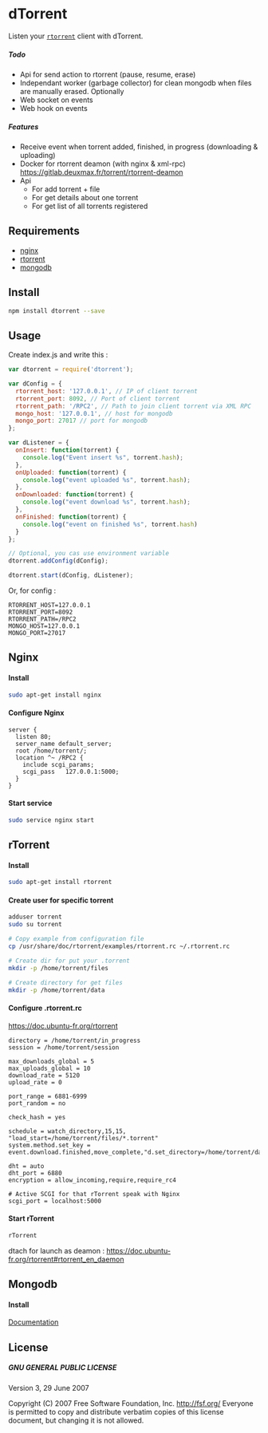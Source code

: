 # dTorrent

Listen your [`rtorrent`](https://github.com/rakshasa/rtorrent) client with dTorrent.

##### Todo

* Api for send action to rtorrent (pause, resume, erase)
* Independant worker (garbage collector) for clean mongodb when files are manually erased. Optionally
* Web socket on events
* Web hook on events


##### Features

* Receive event when torrent added, finished, in progress (downloading & uploading)
* Docker for rtorrent deamon (with nginx & xml-rpc) https://gitlab.deuxmax.fr/torrent/rtorrent-deamon
* Api
    * For add torrent + file
    * For get details about one torrent
    * For get list of all torrents registered

## Requirements

* [nginx](#nginx)
* [rtorrent](#rtorrent)
* [mongodb](#mongodb)


## Install

```bash
npm install dtorrent --save
```

## Usage

Create index.js and write this :

```js
var dtorrent = require('dtorrent');

var dConfig = {
  rtorrent_host: '127.0.0.1', // IP of client torrent
  rtorrent_port: 8092, // Port of client torrent
  rtorrent_path: '/RPC2', // Path to join client torrent via XML RPC
  mongo_host: '127.0.0.1', // host for mongodb
  mongo_port: 27017 // port for mongodb
};

var dListener = {
  onInsert: function(torrent) {
    console.log("Event insert %s", torrent.hash);
  },
  onUploaded: function(torrent) {
    console.log("event uploaded %s", torrent.hash);
  },
  onDownloaded: function(torrent) {
    console.log("event download %s", torrent.hash);
  },
  onFinished: function(torrent) {
    console.log("event on finished %s", torrent.hash)
  }
};

// Optional, you cas use environment variable
dtorrent.addConfig(dConfig);

dtorrent.start(dConfig, dListener);
```

Or, for config :

```.env
RTORRENT_HOST=127.0.0.1
RTORRENT_PORT=8092
RTORRENT_PATH=/RPC2
MONGO_HOST=127.0.0.1
MONGO_PORT=27017
```

## Nginx

#### Install

```bash
sudo apt-get install nginx
```

#### Configure Nginx

```
server {
  listen 80;
  server_name default_server;
  root /home/torrent/;
  location ^~ /RPC2 {
    include scgi_params;
    scgi_pass   127.0.0.1:5000;
  }
}
```

#### Start service

```bash
sudo service nginx start
```


## rTorrent

#### Install

```bash
sudo apt-get install rtorrent
```

#### Create user for specific torrent

```bash
adduser torrent
sudo su torrent

# Copy example from configuration file
cp /usr/share/doc/rtorrent/examples/rtorrent.rc ~/.rtorrent.rc

# Create dir for put your .torrent
mkdir -p /home/torrent/files

# Create directory for get files
mkdir -p /home/torrent/data
```

#### Configure .rtorrent.rc

https://doc.ubuntu-fr.org/rtorrent

```
directory = /home/torrent/in_progress
session = /home/torrent/session

max_downloads_global = 5
max_uploads_global = 10
download_rate = 5120
upload_rate = 0

port_range = 6881-6999
port_random = no

check_hash = yes

schedule = watch_directory,15,15, "load_start=/home/torrent/files/*.torrent"
system.method.set_key = event.download.finished,move_complete,"d.set_directory=/home/torrent/data"

dht = auto
dht_port = 6880
encryption = allow_incoming,require,require_rc4

# Active SCGI for that rTorrent speak with Nginx
scgi_port = localhost:5000
```

#### Start rTorrent

```bash
rTorrent
```

dtach for launch as deamon : https://doc.ubuntu-fr.org/rtorrent#rtorrent_en_daemon


## Mongodb

#### Install

[Documentation](https://docs.mongodb.com/manual/tutorial/install-mongodb-on-debian/)


## License

##### GNU GENERAL PUBLIC LICENSE
Version 3, 29 June 2007

Copyright (C) 2007 Free Software Foundation, Inc. <http://fsf.org/>
Everyone is permitted to copy and distribute verbatim copies
of this license document, but changing it is not allowed.